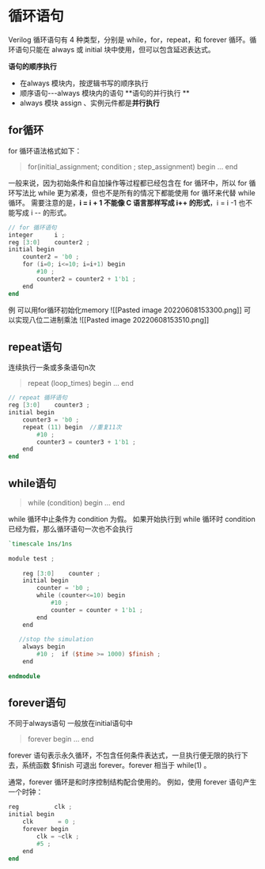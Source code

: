 # 循环语句
Verilog 循环语句有 4 种类型，分别是 while，for，repeat，和 forever 循环。循环语句只能在 always 或 initial 块中使用，但可以包含延迟表达式。

**语句的顺序执行**
- 在always 模块内，按逻辑书写的顺序执行 
- 顺序语句---always 模块内的语句 
**语句的并行执行 **
- always 模块 assign 、实例元件都是**并行执行**

## for循环
for 循环语法格式如下：
>for(initial_assignment; condition ; step_assignment)  begin
   …
end


一般来说，因为初始条件和自加操作等过程都已经包含在 for 循环中，所以 for 循环写法比 while 更为紧凑，但也不是所有的情况下都能使用 for 循环来代替 while 循环。
需要注意的是，**i = i + 1 不能像 C 语言那样写成 i++ 的形式**，i = i -1 也不能写成 i -- 的形式。

```verilog
// for 循环语句  
integer      i ;  
reg [3:0]    counter2 ;  
initial begin  
    counter2 = 'b0 ;  
    for (i=0; i<=10; i=i+1) begin  
        #10 ;  
        counter2 = counter2 + 1'b1 ;  
    end  
end
```
例 可以用for循环初始化memory
![[Pasted image 20220608153300.png]]
可以实现八位二进制乘法
![[Pasted image 20220608153510.png]]

## repeat语句
连续执行一条或多条语句n次

>repeat (loop_times) begin
	 …
end

```verilog
// repeat 循环语句  
reg [3:0]    counter3 ;  
initial begin  
    counter3 = 'b0 ;  
    repeat (11) begin  //重复11次  
        #10 ;  
        counter3 = counter3 + 1'b1 ;  
    end  
end
```
## while语句
>while (condition) begin
    …
end 

while 循环中止条件为 condition 为假。
如果开始执行到 while 循环时 condition 已经为假，那么循环语句一次也不会执行
```verilog
`timescale 1ns/1ns  
   
module test ;  
   
    reg [3:0]    counter ;  
    initial begin  
        counter = 'b0 ;  
        while (counter<=10) begin  
            #10 ;  
            counter = counter + 1'b1 ;  
        end  
    end  
   
   //stop the simulation  
    always begin  
        #10 ;  if ($time >= 1000) $finish ;  
    end  
   
endmodule
```

## forever语句
不同于always语句 一般放在initial语句中

>forever begin
    …
end 

forever 语句表示永久循环，不包含任何条件表达式，一旦执行便无限的执行下去，系统函数 $finish 可退出 forever。forever 相当于 while(1) 。

通常，forever 循环是和时序控制结构配合使用的。
例如，使用 forever 语句产生一个时钟：
```verilog
reg          clk ;  
initial begin  
    clk       = 0 ;  
    forever begin  
        clk = ~clk ;  
        #5 ;  
    end  
end
```


